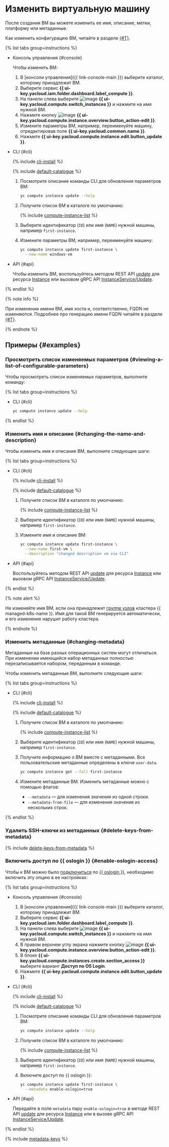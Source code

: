 # Изменить виртуальную машину

После создания ВМ вы можете изменить ее имя, описание, метки, платформу или метаданные.

Как изменить конфигурацию ВМ, читайте в разделе [{#T}](vm-update-resources.md).

{% list tabs group=instructions %}

- Консоль управления {#console}

  Чтобы изменить ВМ:
  1. В [консоли управления]({{ link-console-main }}) выберите каталог, которому принадлежит ВМ.
  1. Выберите сервис **{{ ui-key.yacloud.iam.folder.dashboard.label_compute }}**.
  1. На панели слева выберите ![image](../../../_assets/console-icons/server.svg) **{{ ui-key.yacloud.compute.switch_instances }}** и нажмите на имя нужной ВМ.
  1. Нажмите кнопку ![image](../../../_assets/pencil.svg) **{{ ui-key.yacloud.compute.instance.overview.button_action-edit }}**.
  1. Измените параметры ВМ, например, переименуйте машину, отредактировав поле **{{ ui-key.yacloud.common.name }}**.
  1. Нажмите **{{ ui-key.yacloud.compute.instance.edit.button_update }}**.

- CLI {#cli}

  {% include [cli-install](../../../_includes/cli-install.md) %}

  {% include [default-catalogue](../../../_includes/default-catalogue.md) %}

  1. Посмотрите описание команды CLI для обновления параметров ВМ:

     ```bash
     yc compute instance update --help
     ```

  1. Получите список ВМ в каталоге по умолчанию:

     {% include [compute-instance-list](../../_includes_service/compute-instance-list.md) %}

  1. Выберите идентификатор (`ID`) или имя (`NAME`) нужной машины, например `first-instance`.
  1. Измените параметры ВМ, например, переименуйте машину:

     ```bash
     yc compute instance update first-instance \
       --new-name windows-vm
     ```

- API {#api}

  Чтобы изменить ВМ, воспользуйтесь методом REST API [update](../../api-ref/Instance/update.md) для ресурса [Instance](../../api-ref/Instance/) или вызовом gRPC API [InstanceService/Update](../../api-ref/grpc/Instance/update.md).

{% endlist %}

{% note info %}

При изменении имени ВМ, имя хоста и, соответственно, FQDN не изменяются. Подробнее про генерацию имени FQDN читайте в разделе [{#T}](../../concepts/network.md#hostname).

{% endnote %}

## Примеры {#examples}

### Просмотреть список изменяемых параметров {#viewing-a-list-of-configurable-parameters}

Чтобы просмотреть список изменяемых параметров, выполните команду:

{% list tabs group=instructions %}

- CLI {#cli}

  ```bash
  yc compute instance update --help
  ```

{% endlist %}

### Изменить имя и описание {#changing-the-name-and-description}

Чтобы изменить имя и описание ВМ, выполните следующие шаги:

{% list tabs group=instructions %}

- CLI {#cli}

  {% include [cli-install](../../../_includes/cli-install.md) %}

  {% include [default-catalogue](../../../_includes/default-catalogue.md) %}

  1. Получите список ВМ в каталоге по умолчанию:

     {% include [compute-instance-list](../../_includes_service/compute-instance-list.md) %}

  1. Выберите идентификатор (`ID`) или имя (`NAME`) нужной машины, например `first-instance`.
  1. Измените имя и описание ВМ:

     ```bash
     yc compute instance update first-instance \
       --new-name first-vm \
       --description "changed description vm via CLI"
     ```

- API {#api}

  Воспользуйтесь методом REST API [update](../../api-ref/Instance/update.md) для ресурса [Instance](../../api-ref/Instance/) или вызовом gRPC API [InstanceService/Update](../../api-ref/grpc/Instance/update.md).

{% endlist %}

{% note alert %}

Не изменяйте имя ВМ, если она принадлежит [группе узлов](../../../managed-kubernetes/concepts/index.md#node-group) кластера {{ managed-k8s-name }}. Имя для такой ВМ генерируется автоматически, и его изменение нарушит работу кластера.

{% endnote %}

### Изменить метаданные {#changing-metadata}

Метаданные на базе разных операционных систем могут отличаться. При изменении имеющийся набор метаданных полностью перезаписывается набором, переданным в команде.

Чтобы изменить метаданные ВМ, выполните следующие шаги:

{% list tabs group=instructions %}

- CLI {#cli}

  {% include [cli-install](../../../_includes/cli-install.md) %}

  {% include [default-catalogue](../../../_includes/default-catalogue.md) %}

  1. Получите список ВМ в каталоге по умолчанию:

     {% include [compute-instance-list](../../_includes_service/compute-instance-list.md) %}

  1. Выберите идентификатор (`ID`) или имя (`NAME`) нужной машины, например `first-instance`.
  1. Получите информацию о ВМ вместе с метаданными. Все пользовательские метаданные определены в ключе `user-data`.

     ```bash
     yc compute instance get --full first-instance
     ```

  1. Измените метаданные ВМ. Изменить метаданные можно с помощью флагов:
     * `--metadata` — для изменения значения из одной строки.
     * `--metadata-from-file` — для изменения значения из нескольких строк.

{% endlist %}

### Удалить SSH-ключи из метаданных {#delete-keys-from-metadata}

{% include [delete-keys-from-metadata](../../../_includes/compute/delete-keys-from-metadata.md) %}

### Включить доступ по {{ oslogin }} {#enable-oslogin-access}

Чтобы к ВМ можно было [подключиться](../vm-connect/os-login.md) по [{{ oslogin }}](../../../organization/concepts/os-login.md), необходимо включить эту опцию в ее настройках:

{% list tabs group=instructions %}

- Консоль управления {#console}

  1. В [консоли управления]({{ link-console-main }}) выберите каталог, которому принадлежит ВМ.
  1. Выберите сервис **{{ ui-key.yacloud.iam.folder.dashboard.label_compute }}**.
  1. На панели слева выберите ![image](../../../_assets/console-icons/server.svg) **{{ ui-key.yacloud.compute.switch_instances }}** и нажмите на имя нужной ВМ.
  1. В правом верхнем углу экрана нажмите кнопку ![image](../../../_assets/console-icons/pencil.svg) **{{ ui-key.yacloud.compute.instance.overview.button_action-edit }}**.
  1. В блоке **{{ ui-key.yacloud.compute.instances.create.section_access }}** выберите вариант **Доступ по OS Login**.
  1. Нажмите **{{ ui-key.yacloud.compute.instance.edit.button_update }}**.

- CLI {#cli}

  {% include [cli-install](../../../_includes/cli-install.md) %}

  {% include [default-catalogue](../../../_includes/default-catalogue.md) %}

  1. Посмотрите описание команды CLI для обновления параметров ВМ:

     ```bash
     yc compute instance update --help
     ```

  1. Получите список ВМ в каталоге по умолчанию:

     {% include [compute-instance-list](../../_includes_service/compute-instance-list.md) %}

  1. Выберите идентификатор (`ID`) или имя (`NAME`) нужной машины, например `first-instance`.

  1. Включите доступ по {{ oslogin }}:

     ```bash
     yc compute instance update first-instance \
       --metadata enable-oslogin=true
     ```

- API {#api}

  Передайте в поле `metadata` пару `enable-oslogin=true` в методе REST API [update](../../api-ref/Instance/update.md) для ресурса [Instance](../../api-ref/Instance/) или в вызове gRPC API [InstanceService/Update](../../api-ref/grpc/Instance/update.md).

{% endlist %}

{% include [metadata-keys](../../../_includes/compute/metadata-keys.md) %}